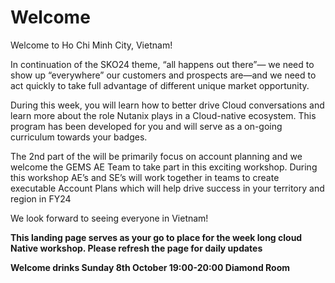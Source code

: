 
# Welcome

Welcome to Ho Chi Minh City, Vietnam!


In continuation of the SKO24 theme, “all happens out there”— we need to show up “everywhere” our customers and prospects are—and we need to act quickly to take full advantage of different unique market opportunity.


During this week, you will learn how to better drive Cloud conversations and learn more about the role Nutanix plays in a Cloud-native ecosystem. This program has been developed for you and will serve as a on-going curriculum towards your badges. 

The 2nd part of the will be primarily focus on account planning and we welcome the GEMS AE Team to take part in this exciting workshop. During this workshop AE’s and SE’s will work together in teams to create executable Account Plans which will help drive success in your territory and region in FY24

We look forward to seeing everyone in Vietnam!

**This landing page serves as your go to place for the week long cloud Native workshop. Please refresh the page for daily updates**


**Welcome drinks Sunday 8th October 19:00-20:00 Diamond Room**


